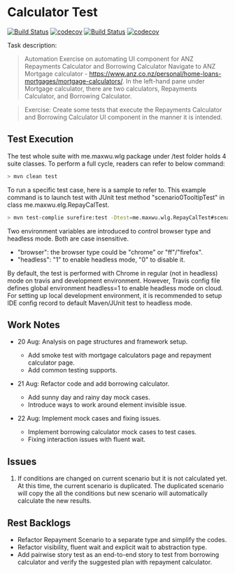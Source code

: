 # Calculator Test

[![Build Status](https://travis-ci.org/maxwu/wlg-task.svg?branch=dev)](https://travis-ci.org/maxwu/wlg-task)
[![codecov](https://codecov.io/gh/maxwu/wlg-task/branch/dev/graph/badge.svg)](https://codecov.io/gh/maxwu/wlg-task)
[![Build Status](https://travis-ci.org/maxwu/wlg-task.svg?branch=master)](https://travis-ci.org/maxwu/wlg-task)
[![codecov](https://codecov.io/gh/maxwu/wlg-task/branch/master/graph/badge.svg)](https://codecov.io/gh/maxwu/wlg-task)


Task description:
> Automation Exercise on automating UI component for ANZ Repayments Calculator and Borrowing Calculator
  Navigate to  ANZ Mortgage calculator - https://www.anz.co.nz/personal/home-loans-mortgages/mortgage-calculators/. In the left-hand pane under Mortgage calculator, there are two calculators, Repayments Calculator, and Borrowing Calculator.
  
> Exercise: Create some tests that execute the Repayments Calculator and Borrowing Calculator UI component in the manner it is intended.

## Test Execution

The test whole suite with me.maxwu.wlg package under /test folder holds 4 suite classes. To perform a full cycle, readers can refer to below command:

```bash
> mvn clean test
```

To run a specific test case, here is a sample to refer to. 
This example command is to launch test with JUnit test method "scenario0TooltipTest" in class me.maxwu.elg.RepayCalTest.

```bash
> mvn test-complie surefire:test -Dtest=me.maxwu.wlg.RepayCalTest#scenario0TooltipTest
``` 

Two environment variables are introduced to control browser type and headless mode. Both are case insensitive.
 - "browser": the browser type could be "chrome" or "ff"/"firefox".
 - "headless": "1" to enable headless mode, "0" to disable it.

By default, the test is performed with Chrome in regular (not in headless) mode on travis and development environment. However, Travis config file defines global environment headless=1 to enable headless mode on cloud.
For setting up local development environment, it is recommended to setup IDE config record to default Maven/JUnit test to headless mode. 
 

## Work Notes
 - 20 Aug: Analysis on page structures and framework setup.
   - Add smoke test with mortgage calculators page and repayment calculator page.
   - Add common testing supports.
                     
 - 21 Aug: Refactor code and add borrowing calculator.
   - Add sunny day and rainy day mock cases.
   - Introduce ways to work around element invisible issue.
 
 - 22 Aug: Implement mock cases and fixing issues.
   - Implement borrowing calculator mock cases to test cases.
   - Fixing interaction issues with fluent wait.

## Issues 
1.  If conditions are changed on current scenario but it is not calculated yet.
    At this time, the current scenario is duplicated. The duplicated scenario will copy the all the conditions but new scenario will automatically calculate the new results.
  

## Rest Backlogs
 - Refactor Repayment Scenario to a separate type and simplify the codes.
 - Refactor visibility, fluent wait and explicit wait to abstraction type.
 - Add pairwise story test as an end-to-end story to test from borrowing calculator and verify the suggested plan with repayment calculator.